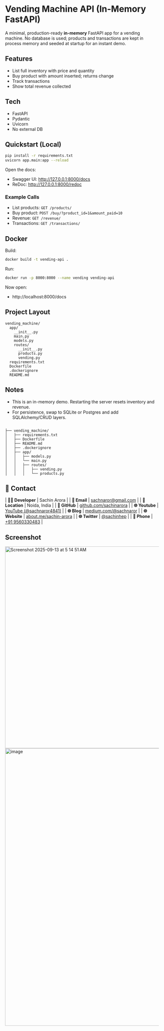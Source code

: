 # Vending Machine API (In-Memory FastAPI)

A minimal, production-ready **in-memory** FastAPI app for a vending machine.
No database is used; products and transactions are kept in process memory
and seeded at startup for an instant demo.

## Features
- List full inventory with price and quantity
- Buy product with amount inserted; returns change
- Track transactions
- Show total revenue collected

## Tech
- FastAPI
- Pydantic
- Uvicorn
- No external DB

## Quickstart (Local)

```bash
pip install -r requirements.txt
uvicorn app.main:app --reload
```

Open the docs:
- Swagger UI: http://127.0.0.1:8000/docs
- ReDoc: http://127.0.0.1:8000/redoc

### Example Calls
- List products: `GET /products/`
- Buy product: `POST /buy/?product_id=1&amount_paid=10`
- Revenue: `GET /revenue/`
- Transactions: `GET /transactions/`

## Docker

Build:
```bash
docker build -t vending-api .
```

Run:
```bash
docker run -p 8000:8000 --name vending vending-api
```

Now open:
- http://localhost:8000/docs




## Project Layout

```
vending_machine/
  app/
    __init__.py
    main.py
    models.py
    routes/
      __init__.py
      products.py
      vending.py
  requirements.txt
  Dockerfile
  .dockerignore
  README.md
```

## Notes
- This is an in-memory demo. Restarting the server resets inventory and revenue.
- For persistence, swap to SQLite or Postgres and add SQLAlchemy/CRUD layers.


```

├── vending_machine/
│   ├── requirements.txt
│   ├── Dockerfile
│   ├── README.md
│   ├── .dockerignore
│   ├── app/
│   │   ├── models.py
│   │   └── main.py
│   │   ├── routes/
│   │   │   ├── vending.py
│   │   │   └── products.py

```

## 📩 Contact



| **👨‍💻 Developer**  | Sachin Arora                                                      |
| **📧 Email**      | [sachnaror@gmail.com](mailto:sachnaror@gmail.com)                 |
| **📍 Location**   | Noida, India                                                      |
| **📂 GitHub**     | [github.com/sachinarora](https://github.com/sachinarora)          |
| **🌐 Youtube**    | [YouTube (@sachnaror4841)](https://www.youtube.com/@sachnaror4841/videos) |
| **🌐 Blog**       | [medium.com/@sachnaror](https://medium.com/@sachnaror)            |
| **🌐 Website**    | [about.me/sachin-arora](https://about.me/sachin-arora)            |
| **🌐 Twitter**    | [@sachinhep](https://twitter.com/sachinhep)                       |
| **📱 Phone**      | [+91 9560330483](tel:+919560330483)                               |






## Screenshot

<img width="714" height="659" alt="Screenshot 2025-09-13 at 5 14 51 AM" src="https://github.com/user-attachments/assets/e2c4d723-23aa-4968-960e-3f49ea491a52" />

<img width="1454" height="906" alt="image" src="https://github.com/user-attachments/assets/fea5abb0-e55a-4bfa-a184-e7d736b79439" />


